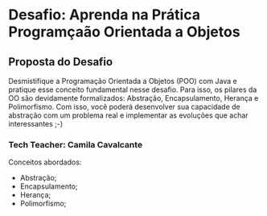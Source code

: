# Desafio: Aprenda na Prática Programçaão Orientada a Objetos

## Proposta do Desafio

Desmistifique a Programação Orientada a Objetos (POO) com Java e pratique esse conceito fundamental nesse desafio. Para isso, os pilares da OO são devidamente formalizados: Abstração, Encapsulamento, Herança e Polimorfismo. Com isso, você poderá desenvolver sua capacidade de abstração com um problema real e implementar as evoluções que achar interessantes ;-)

### Tech Teacher: Camila Cavalcante

Conceitos abordados:

 - Abstração;
 - Encapsulamento;
 - Herança;
 - Polimorfismo;

